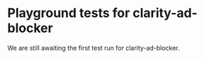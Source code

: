 # Playground tests for clarity-ad-blocker
We are still awaiting the first test run for clarity-ad-blocker.

